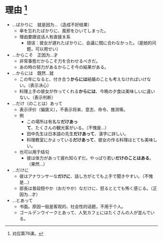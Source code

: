 # 理由 [^title]

- ...ばかりに　就是因为...（造成不好结果）
  - 傘を忘れたばかりに、風邪をひいてしまった。
  - 理由要跟说话人有直接关系
    - 错误：彼女が遅れたばかりに、会議に間に合わなかった。（是她的问题，可以用せい）
- ...からこそ　正因为...才
  - 非常事態だからこそ力を合わせるべきだ。
  - あの時の努力があるからこそ今の結果がある。
- ...からには　既然...就
  - この年になると、付き合う**からには**結婚のことも考えなければいけない。（表示决心）
  - 料理上手の彼女が作ってくれる**からには**、今晩の夕食は美味しいに違いない。（表示判断）
- ...だけ（のことは）あって
  - 表示评价（偏褒义），不表示将来、意志、命令、推测等。
  - 例
    - この場所は有名な**だけあって**、たくさんの観光客がいる。（不愧是...）
    - 田中先生は日本語の先生**だけあって**、漢字に詳しい。
    - 料理教室にかよっている**だけあって**、彼女の作る料理はとても美味しい。
  - 也可以用于结句
    - 彼は体力があって疲れ知らずだ。やっぱり若い**だけのことはある**。（果然...）
- ...だけに　
  - 彼はアナウンサーな**だけに**、話し方がとても上手で聞きやすい。（不愧是...）
  - 部長は普段穏やか（おだやか）なだけに、怒るととても怖く感じる。（正因为...才）
- ...とあって　
  - 书面。原因一般是客观的、社会性的话题，不用于个人。
  - ゴールデンウイークとあって、人気カフェにはたくさんの人が並んでいる。


[^title]: 对应第76课。




